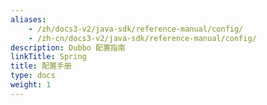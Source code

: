 ```yaml
---
aliases:
    - /zh/docs3-v2/java-sdk/reference-manual/config/
    - /zh-cn/docs3-v2/java-sdk/reference-manual/config/
description: Dubbo 配置指南
linkTitle: Spring
title: 配置手册
type: docs
weight: 1
---
```

